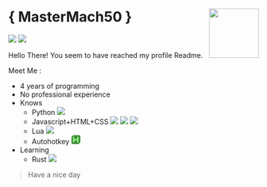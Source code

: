 # { MasterMach50 }<img align="right" width="100" height="100" src="https://avatars.githubusercontent.com/u/64970593?v=4">

![](https://img.shields.io/badge/Me-MasterMach50-blue) ![](https://img.shields.io/github/stars/MasterMach50?color=yellow)


Hello There! You seem to have reached my profile Readme.

Meet Me :
- 4 years of programming
- No professional experience
- Knows 
  - Python
    <img align="centre" vertical-align="baseline" height="18rem" src="https://cdn.jsdelivr.net/gh/devicons/devicon/icons/python/python-original.svg" />
  - Javascript+HTML+CSS
    <img align="centre" vertical-align="baseline" height="18rem" src="https://cdn.jsdelivr.net/gh/devicons/devicon/icons/javascript/javascript-original.svg" />
    <img align="centre" vertical-align="baseline" height="18rem" src="https://cdn.jsdelivr.net/gh/devicons/devicon/icons/html5/html5-original.svg" />
    <img align="centre" vertical-align="baseline" height="18rem" src="https://cdn.jsdelivr.net/gh/devicons/devicon/icons/css3/css3-original.svg" />
  - Lua
    <img align="centre" vertical-align="baseline" height="18rem" src="https://cdn.jsdelivr.net/gh/devicons/devicon/icons/lua/lua-plain-wordmark.svg" />  
  - Autohotkey
    <img align="centre" vertical-align="baseline" height="18rem" src="https://raw.githubusercontent.com/AutoHotkey/AutoHotkey/e18a857e2d6d57d73643fbdd57d739a88ea499e5/source/resources/icons.svg" />
- Learning
  - Rust
    <img align="centre" vertical-align="baseline" height="18rem" src="https://cdn.jsdelivr.net/gh/devicons/devicon/icons/rust/rust-plain.svg" />
> Have a nice day
